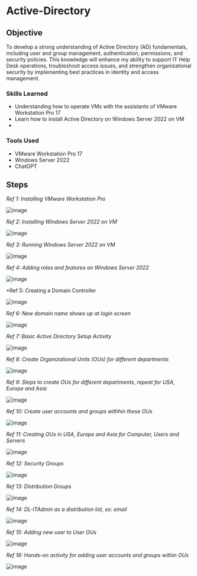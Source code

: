 # Active-Directory

## Objective
  
To develop a strong understanding of Active Directory (AD) fundamentals, including user and group management, authentication, permissions, and security policies. This knowledge will enhance my ability to support IT Help Desk operations, troubleshoot access issues, and strengthen organizational security by implementing best practices in identity and access management.

### Skills Learned

- Understanding how to operate VMs with the assistants of VMware Workstation Pro 17
- Learn how to install Active Directory on Windows Server 2022 on VM
- 

### Tools Used

- VMware Workstation Pro 17
- Windows Server 2022
- ChatGPT


## Steps

*Ref 1: Installing VMware Workstation Pro*

![image](https://github.com/user-attachments/assets/8d50b58d-bd21-45a1-9cdf-dc19591fa629)

*Ref 2: Installing Windows Server 2022 on VM*

![image](https://github.com/user-attachments/assets/7988407d-4020-4a82-bf5d-3a92a8e6560f)

*Ref 3: Running Windows Server 2022 on VM*

![image](https://github.com/user-attachments/assets/56abd418-f4c4-4b79-b3be-5a8752899f02)

*Ref 4: Adding roles and features on Windows Server 2022*

![image](https://github.com/user-attachments/assets/22a3fdad-dfbf-4c81-98ae-6c2f3d518eb7)

*Ref 5: Creating a Domain Controller

![image](https://github.com/user-attachments/assets/05766693-6573-4394-9421-764e1d1a4c46)

*Ref 6: New domain name shows up at login screen*

![image](https://github.com/user-attachments/assets/528b85ef-9238-4256-ac25-1c0c86215dbe)

*Ref 7: Basic Active Directory Setup Activity*

![image](https://github.com/user-attachments/assets/2c678e9d-af27-4419-9370-a4f7678ced8e)

*Ref 8: Create Organizational Units (OUs) for different departments*

![image](https://github.com/user-attachments/assets/2ac9b7ba-241c-4fd4-b160-ac8d132a685b)

*Ref 9: Steps to create OUs for different departments, repeat for USA, Europe and Asia*

![image](https://github.com/user-attachments/assets/f7c39ff8-effb-4e25-b318-b5582401ed5c)

*Ref 10: Create user accounts and groups withhin these OUs*

![image](https://github.com/user-attachments/assets/36fa0a00-61a8-4c77-a0f6-6302181eef49)

*Ref 11: Creating OUs in USA, Europe and Asia for Computer, Users and Servers*

![image](https://github.com/user-attachments/assets/72a22cb9-bf68-4a31-a1b9-c75204fd4d82)

*Ref 12: Security Groups*

![image](https://github.com/user-attachments/assets/9f320cc0-fded-4de6-aa45-a8e4ad372f43)

*Ref 13: Distribution Groups*

![image](https://github.com/user-attachments/assets/de9f4d36-4dfd-4117-82f9-9dbca1f6a511)

*Ref 14: DL-ITAdmin as a distribution list, ex: email*

![image](https://github.com/user-attachments/assets/5f0d2d36-8fca-44e1-adfc-4b0b7a9b28ea)

*Ref 15: Adding new user to User OUs*

![image](https://github.com/user-attachments/assets/5d63a018-a88d-4466-9b78-6461da7489a1)

*Ref 16: Hands-on activity for adding user accounts and groups within OUs*

![image](https://github.com/user-attachments/assets/a17d8422-ef7c-424a-aa8e-b74e0c365533)
